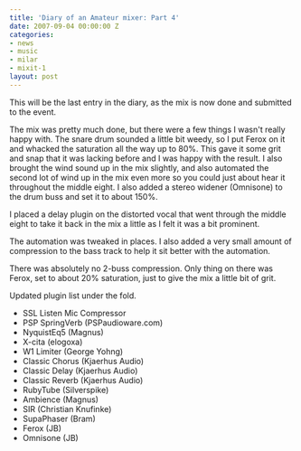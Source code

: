 ```yaml
---
title: 'Diary of an Amateur mixer: Part 4'
date: 2007-09-04 00:00:00 Z
categories:
- news
- music
- milar
- mixit-1
layout: post
---
```


This will be the last entry in the diary, as the mix is now done and submitted to the event.

The mix was pretty much done, but there were a few things I wasn't really happy with.  The snare drum sounded a little bit weedy, so I put Ferox on it and whacked the saturation all the way up to 80%. This gave it some grit and snap that it was lacking before and I was happy with the result. I also brought the wind sound up in the mix slightly, and also automated the second lot of wind up in the mix even more so you could just about hear it throughout the middle eight. I also added a stereo widener (Omnisone) to the drum buss and set it to about 150%.

I placed a delay plugin on the distorted vocal that went through the middle eight to take it back in the mix a little as I felt it was a bit prominent.

The automation was tweaked in places. I also added a very small amount of compression to the bass track to help it sit better with the automation.

There was absolutely no 2-buss compression. Only thing on there was Ferox, set to about 20% saturation, just to give the mix a little bit of grit.

<object type="application/x-shockwave-flash" width="420" height="15"
data="http://www.pixelhum.com/xspf_player_slim.swf?song_url=http://www.pixelhum.com/downloads/music/milar/SLB_2007-09-02.mp3&song_title=Simple Little Bird, Final Mix">
<param name="movie" 
value="http://www.pixelhum.com/xspf_player_slim.swf?song_url=http://www.pixelhum.com/downloads/music/milar/SLB_2007-09-02.mp3&song_title=Simple Little Bird, Final Mix" />
</object>

Updated plugin list under the fold.

<!-- more -->

* SSL Listen Mic Compressor
* PSP SpringVerb (PSPaudioware.com)
* NyquistEq5 (Magnus)
* X-cita (elogoxa)
* W1 Limiter (George Yohng)
* Classic Chorus (Kjaerhus Audio)
* Classic Delay (Kjaerhus Audio)
* Classic Reverb (Kjaerhus Audio)
* RubyTube (Silverspike)
* Ambience (Magnus)
* SIR (Christian Knufinke)
* SupaPhaser (Bram)
* Ferox (JB)
* Omnisone (JB)
